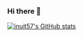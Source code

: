 ### Hi there 👋
[![inuit57's GitHub stats](https://github-readme-stats.vercel.app/api?username=inuit57)](https://github.com/anuraghazra/github-readme-stats)


<!--
**inuit57/inuit57** is a ✨ _special_ ✨ repository because its `README.md` (this file) appears on your GitHub profile.

Here are some ideas to get you started:

- 🔭 I’m currently working on ...
- 🌱 I’m currently learning ...
- 👯 I’m looking to collaborate on ...
- 🤔 I’m looking for help with ...
- 💬 Ask me about ...
- 📫 How to reach me: ...
- 😄 Pronouns: ...
- ⚡ Fun fact: ...
-->
